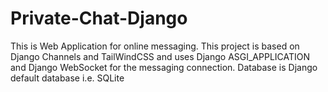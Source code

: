 # Private-Chat-Django
This is Web Application for online messaging. This project is based on Django Channels and TailWindCSS and uses Django ASGI_APPLICATION and Django WebSocket for the messaging connection.  Database is Django default database i.e. SQLite
